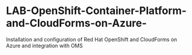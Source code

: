 # LAB-OpenShift-Container-Platform-and-CloudForms-on-Azure-
Installation and configuration of Red Hat OpenShift and CloudForms on Azure and integration with OMS
